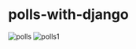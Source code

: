 # polls-with-django

![polls](https://user-images.githubusercontent.com/54047879/140039394-88443fa8-4f44-4c5e-b3d7-2cbdf3b19ac1.png)
![polls1](https://user-images.githubusercontent.com/54047879/140039415-326aeb56-4462-4bf3-8bdb-aa5326d69173.png)
